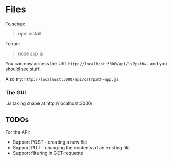 # Files #

To setup:
> npm install

To run:
> node app.js

You can now access the URL `http://localhost:3000/api/ls?path=.` and you should see stuff.

Also try:
`http://localhost:3000/api/cat?path=app.js`

### The GUI
..is taking shape at http://localhost:3000/

## TODOs ##

For the API:
* Support POST - creating a new file
* Support PUT - changing the contents of an existing file
* Support filtering in GET-requests